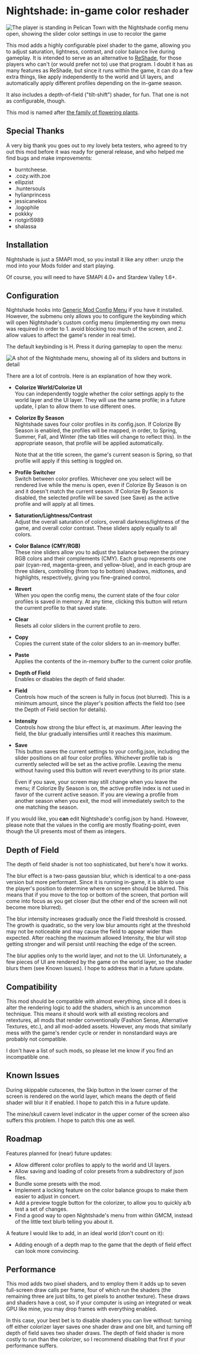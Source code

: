 # Nightshade: in-game color reshader

![The player is standing in Pelican Town with the Nightshade config menu open,
showing the slider color settings in use to recolor the
game](images/example_summer.png)

This mod adds a highly configurable pixel shader to the game, allowing you to
adjust saturation, lightness, contrast, and color balance live during gameplay.
It is intended to serve as an alternative to [ReShade](https://reshade.me/),
for those players who can't (or would prefer not to) use that program. I doubt
it has as many features as ReShade, but since it runs within the game, it can
do a few extra things, like apply independently to the world and UI layers, and
automatically apply different profiles depending on the in-game season.

It also includes a depth-of-field ("tilt-shift") shader, for fun. That one is
not as configurable, though.

This mod is named after [the family of flowering
plants](https://en.wikipedia.org/wiki/Solanaceae).

## Special Thanks

A very big thank you goes out to my lovely beta testers, who agreed to try out
this mod before it was ready for general release, and who helped me find bugs
and make improvements:

- burntcheese.
- .cozy.with.zoe
- ellipzist
- .huntersouls
- hylianprincess
- jessicanekos
- .logophile
- pokkky
- riotgirl5989
- shalassa

## Installation

Nightshade is just a SMAPI mod, so you install it like any other: unzip the mod
into your Mods folder and start playing.

Of course, you will need to have SMAPI 4.0+ and Stardew Valley 1.6+.

## Configuration

Nightshade hooks into [Generic Mod Config
Menu](https://www.nexusmods.com/stardewvalley/mods/5098) if you have it
installed. However, the submenu only allows you to configure the keybinding
which will open Nightshade's custom config menu (implementing my own menu was
required in order to 1. avoid blocking too much of the screen, and 2. allow
values to affect the game's render in real time).

The default keybinding is H. Press it during gameplay to open the menu:

![A shot of the Nightshade menu, showing all of its sliders and buttons in
detail](images/example_menu.png)

There are a lot of controls. Here is an explanation of how they work.

* **Colorize World/Colorize UI** \
    You can independently toggle whether the color settings apply to the world
    layer and the UI layer. They will use the same profile; in a future update,
    I plan to allow them to use different ones.
* **Colorize By Season** \
    Nightshade saves four color profiles in its config.json. If Colorize By
    Season is enabled, the profiles will be mapped, in order, to Spring,
    Summer, Fall, and Winter (the tab titles will change to reflect this). In
    the appropriate season, that profile will be applied automatically.

    Note that at the title screen, the game's current season is Spring, so
    that profile will apply if this setting is toggled on.
* **Profile Switcher** \
    Switch between color profiles. Whichever one you select will be rendered
    live while the menu is open, even if Colorize By Season is on and it
    doesn't match the current season. If Colorize By Season is disabled, the
    selected profile will be saved (see Save) as the active profile and will
    apply at all times.
* **Saturation/Lightness/Contrast** \
    Adjust the overall saturation of colors, overall darkness/lightness of the
    game, and overall color contrast. These sliders apply equally to all
    colors.
* **Color Balance (CMY/RGB)** \
    These nine sliders allow you to adjust the balance between the primary
    RGB colors and their complements (CMY). Each group represents one pair
    (cyan-red, magenta-green, and yellow-blue), and in each group are three
    sliders, controlling (from top to bottom) shadows, midtones, and
    highlights, respectively, giving you fine-grained control.
* **Revert** \
    When you open the config menu, the current state of the four color profiles
    is saved in memory. At any time, clicking this button will return the
    current profile to that saved state.
* **Clear** \
    Resets all color sliders in the current profile to zero.
* **Copy** \
    Copies the current state of the color sliders to an in-memory buffer.
* **Paste** \
    Applies the contents of the in-memory buffer to the current color profile.
* **Depth of Field** \
    Enables or disables the depth of field shader.
* **Field** \
    Controls how much of the screen is fully in focus (not blurred). This is a
    minimum amount, since the player's position affects the field too (see the
    Depth of Field section for details).
* **Intensity** \
    Controls how strong the blur effect is, at maximum. After leaving the
    field, the blur gradually intensifies until it reaches this maximum.
* **Save** \
    This button saves the current settings to your config.json, including the
    slider positions on all four color profiles. Whichever profile tab is
    currently selected will be set as the active profile. Leaving the menu
    without having used this button will revert everything to its prior state.

    Even if you save, your screen may still change when you leave the menu;
    if Colorize By Season is on, the active profile index is not used in favor
    of the current active season. If you are viewing a profile from another
    season when you exit, the mod will immediately switch to the one matching
    the season.

If you would like, you **can** edit Nightshade's config.json by hand. However,
please note that the values in the config are mostly floating-point, even
though the UI presents most of them as integers.


## Depth of Field

The depth of field shader is not too sophisticated, but here's how it works.

The blur effect is a two-pass gaussian blur, which is identical to a one-pass
version but more performant. Since it is running in-game, it is able to use
the player's position to determine where on screen should be blurred. This
means that if you move to the top or bottom of the screen, that portion will
come into focus as you get closer (but the other end of the screen will not
become more blurred).

The blur intensity increases gradually once the Field threshold is crossed.
The growth is quadratic, so the very low blur amounts right at the threshold
may not be noticeable and may cause the field to appear wider than expected.
After reaching the maximum allowed Intensity, the blur will stop getting
stronger and will persist until reaching the edge of the screen.

The blur applies only to the world layer, and not to the UI. Unfortunately, a
few pieces of UI are rendered by the game on the world layer, so the shader
blurs them (see Known Issues). I hope to address that in a future update.


## Compatibility

This mod should be compatible with almost everything, since all it does is
alter the rendering logic to add the shaders, which is an uncommon technique.
This means it should work with all existing recolors and retextures, all mods
that render conventionally (Fashion Sense, Alternative Textures, etc.), and all
mod-added assets. However, any mods that similarly mess with the game's render
cycle or render in nonstandard ways are probably not compatible.

I don't have a list of such mods, so please let me know if you find an
incompatible one.


## Known Issues

During skippable cutscenes, the Skip button in the lower corner of the screen
is rendered on the world layer, which means the depth of field shader will
blur it if enabled. I hope to patch this in a future update.

The mine/skull cavern level indicator in the upper corner of the screen also
suffers this problem. I hope to patch this one as well.


## Roadmap

Features planned for (near) future updates:

* Allow different color profiles to apply to the world and UI layers.
* Allow saving and loading of color presets from a subdirectory of json files.
* Bundle some presets with the mod.
* Implement a locking feature on the color balance groups to make them easier
    to adjust in concert.
* Add a preview toggle button for the colorizer, to allow you to quickly a/b
    test a set of changes.
* Find a good way to open Nightshade's menu from within GMCM, instead of the
    little text blurb telling you about it.

A feature I would like to add, in an ideal world (don't count on it):

* Adding enough of a depth map to the game that the depth of field effect can
    look more convincing.


## Performance

This mod adds two pixel shaders, and to employ them it adds up to seven
full-screen draw calls per frame, four of which run the shaders (the remaining
three are just blits, to get pixels to another texture). These draws and
shaders have a cost, so if your computer is using an integrated or weak GPU
like mine, you may drop frames with everything enabled.

In this case, your best bet is to disable shaders you can live without: turning
off either colorizer layer saves one shader draw and one blit, and turning off
depth of field saves two shader draws. The depth of field shader is more costly
to run than the colorizer, so I recommend disabling that first if your
performance suffers.
